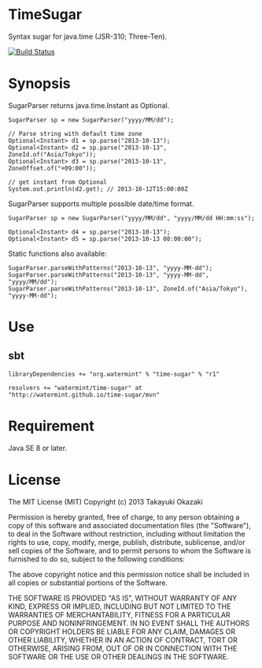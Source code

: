 # TimeSugar

Syntax sugar for java.time (JSR-310; Three-Ten).

[![Build Status](https://travis-ci.org/watermint/time-sugar.png)](https://travis-ci.org/watermint/time-sugar)

# Synopsis

SugarParser returns java.time.Instant as Optional.

    SugarParser sp = new SugarParser("yyyy/MM/dd");
    
    // Parse string with default time zone
    Optional<Instant> d1 = sp.parse("2013-10-13");
    Optional<Instant> d2 = sp.parse("2013-10-13", ZoneId.of("Asia/Tokyo"));
    Optional<Instant> d3 = sp.parse("2013-10-13", ZoneOffset.of("+09:00"));
       
    // get instant from Optional
    System.out.println(d2.get); // 2013-10-12T15:00:00Z

SugarParser supports multiple possible date/time format.

    SugarParser sp = new SugarParser("yyyy/MM/dd", "yyyy/MM/dd HH:mm:ss");
    
    Optional<Instant> d4 = sp.parse("2013-10-13");
    Optional<Instant> d5 = sp.parse("2013-10-13 08:00:00");

Static functions also available:

    SugarParser.parseWithPatterns("2013-10-13", "yyyy-MM-dd");
    SugarParser.parseWithPatterns("2013-10-13", "yyyy-MM-dd", "yyyy/MM/dd");
    SugarParser.parseWithPatterns("2013-10-13", ZoneId.of("Asia/Tokyo"), "yyyy-MM-dd");


# Use

## sbt

    libraryDependencies += "org.watermint" % "time-sugar" % "r1"
    
    resolvers += "watermint/time-sugar" at "http://watermint.github.io/time-sugar/mvn"


# Requirement

Java SE 8 or later.

# License

The MIT License (MIT) Copyright (c) 2013 Takayuki Okazaki

Permission is hereby granted, free of charge, to any person obtaining a copy of this software and associated documentation files (the "Software"), to deal in the Software without restriction, including without limitation the rights to use, copy, modify, merge, publish, distribute, sublicense, and/or sell copies of the Software, and to permit persons to whom the Software is furnished to do so, subject to the following conditions:

The above copyright notice and this permission notice shall be included in all copies or substantial portions of the Software.

THE SOFTWARE IS PROVIDED "AS IS", WITHOUT WARRANTY OF ANY KIND, EXPRESS OR IMPLIED, INCLUDING BUT NOT LIMITED TO THE WARRANTIES OF MERCHANTABILITY, FITNESS FOR A PARTICULAR PURPOSE AND NONINFRINGEMENT. IN NO EVENT SHALL THE AUTHORS OR COPYRIGHT HOLDERS BE LIABLE FOR ANY CLAIM, DAMAGES OR OTHER LIABILITY, WHETHER IN AN ACTION OF CONTRACT, TORT OR OTHERWISE, ARISING FROM, OUT OF OR IN CONNECTION WITH THE SOFTWARE OR THE USE OR OTHER DEALINGS IN THE SOFTWARE.
